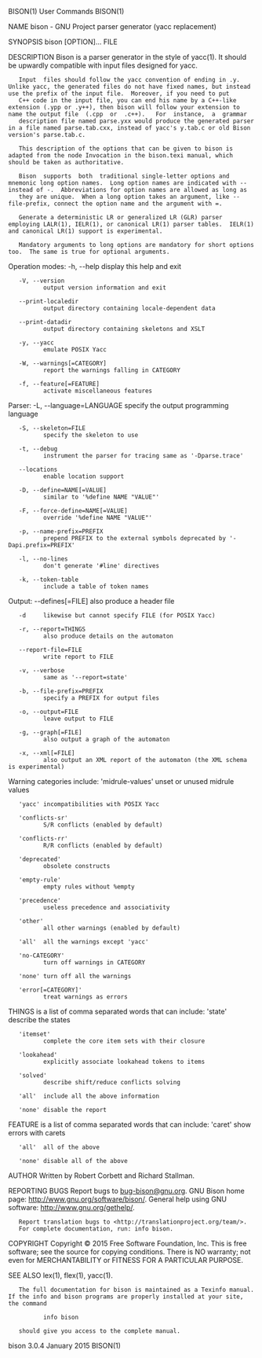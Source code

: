 BISON(1)                                                                                        User Commands                                                                                        BISON(1)



NAME
       bison - GNU Project parser generator (yacc replacement)

SYNOPSIS
       bison [OPTION]... FILE

DESCRIPTION
       Bison is a parser generator in the style of yacc(1).  It should be upwardly compatible with input files designed for yacc.

       Input  files should follow the yacc convention of ending in .y.  Unlike yacc, the generated files do not have fixed names, but instead use the prefix of the input file.  Moreover, if you need to put
       C++ code in the input file, you can end his name by a C++-like extension (.ypp or .y++), then bison will follow your extension to name the output file  (.cpp  or  .c++).   For  instance,  a  grammar
       description file named parse.yxx would produce the generated parser in a file named parse.tab.cxx, instead of yacc's y.tab.c or old Bison version's parse.tab.c.

       This description of the options that can be given to bison is adapted from the node Invocation in the bison.texi manual, which should be taken as authoritative.

       Bison  supports  both  traditional single-letter options and mnemonic long option names.  Long option names are indicated with -- instead of -.  Abbreviations for option names are allowed as long as
       they are unique.  When a long option takes an argument, like --file-prefix, connect the option name and the argument with =.

       Generate a deterministic LR or generalized LR (GLR) parser employing LALR(1), IELR(1), or canonical LR(1) parser tables.  IELR(1) and canonical LR(1) support is experimental.

       Mandatory arguments to long options are mandatory for short options too.  The same is true for optional arguments.

   Operation modes:
       -h, --help
              display this help and exit

       -V, --version
              output version information and exit

       --print-localedir
              output directory containing locale-dependent data

       --print-datadir
              output directory containing skeletons and XSLT

       -y, --yacc
              emulate POSIX Yacc

       -W, --warnings[=CATEGORY]
              report the warnings falling in CATEGORY

       -f, --feature[=FEATURE]
              activate miscellaneous features

   Parser:
       -L, --language=LANGUAGE
              specify the output programming language

       -S, --skeleton=FILE
              specify the skeleton to use

       -t, --debug
              instrument the parser for tracing same as '-Dparse.trace'

       --locations
              enable location support

       -D, --define=NAME[=VALUE]
              similar to '%define NAME "VALUE"'

       -F, --force-define=NAME[=VALUE]
              override '%define NAME "VALUE"'

       -p, --name-prefix=PREFIX
              prepend PREFIX to the external symbols deprecated by '-Dapi.prefix=PREFIX'

       -l, --no-lines
              don't generate '#line' directives

       -k, --token-table
              include a table of token names

   Output:
       --defines[=FILE]
              also produce a header file

       -d     likewise but cannot specify FILE (for POSIX Yacc)

       -r, --report=THINGS
              also produce details on the automaton

       --report-file=FILE
              write report to FILE

       -v, --verbose
              same as '--report=state'

       -b, --file-prefix=PREFIX
              specify a PREFIX for output files

       -o, --output=FILE
              leave output to FILE

       -g, --graph[=FILE]
              also output a graph of the automaton

       -x, --xml[=FILE]
              also output an XML report of the automaton (the XML schema is experimental)

   Warning categories include:
       'midrule-values'
              unset or unused midrule values

       'yacc' incompatibilities with POSIX Yacc

       'conflicts-sr'
              S/R conflicts (enabled by default)

       'conflicts-rr'
              R/R conflicts (enabled by default)

       'deprecated'
              obsolete constructs

       'empty-rule'
              empty rules without %empty

       'precedence'
              useless precedence and associativity

       'other'
              all other warnings (enabled by default)

       'all'  all the warnings except 'yacc'

       'no-CATEGORY'
              turn off warnings in CATEGORY

       'none' turn off all the warnings

       'error[=CATEGORY]'
              treat warnings as errors

   THINGS is a list of comma separated words that can include:
       'state'
              describe the states

       'itemset'
              complete the core item sets with their closure

       'lookahead'
              explicitly associate lookahead tokens to items

       'solved'
              describe shift/reduce conflicts solving

       'all'  include all the above information

       'none' disable the report

   FEATURE is a list of comma separated words that can include:
       'caret'
              show errors with carets

       'all'  all of the above

       'none' disable all of the above

AUTHOR
       Written by Robert Corbett and Richard Stallman.

REPORTING BUGS
       Report bugs to <bug-bison@gnu.org>.
       GNU Bison home page: <http://www.gnu.org/software/bison/>.
       General help using GNU software: <http://www.gnu.org/gethelp/>.

       Report translation bugs to <http://translationproject.org/team/>.
       For complete documentation, run: info bison.

COPYRIGHT
       Copyright © 2015 Free Software Foundation, Inc.
       This is free software; see the source for copying conditions.  There is NO warranty; not even for MERCHANTABILITY or FITNESS FOR A PARTICULAR PURPOSE.

SEE ALSO
       lex(1), flex(1), yacc(1).

       The full documentation for bison is maintained as a Texinfo manual.  If the info and bison programs are properly installed at your site, the command

              info bison

       should give you access to the complete manual.



bison 3.0.4                                                                                      January 2015                                                                                        BISON(1)
